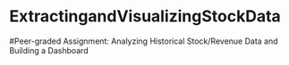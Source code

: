 # ExtractingandVisualizingStockData
#Peer-graded Assignment: Analyzing Historical Stock/Revenue Data and Building a Dashboard
